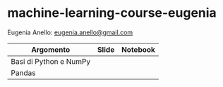 # machine-learning-course-eugenia

Eugenia Anello: eugenia.anello@gmail.com

| Argomento         | Slide       | Notebook    |
| ------------- | ------------- | ------------- |
| Basi di Python e NumPy  |  |  |
| Pandas  |   |   |
